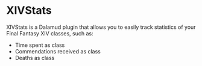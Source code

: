 # XIVStats
XIVStats is a Dalamud plugin that allows you to easily track statistics of your Final Fantasy XIV classes, such as:
- Time spent as class
- Commendations received as class
- Deaths as class
